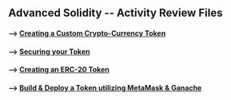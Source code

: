 ## Advanced Solidity -- Activity Review Files

#### --> [Creating a Custom Crypto-Currency Token](https://github.com/Mun-Min/ASU_2022_Bootcamp/tree/master/Activity_Files/21-Advanced-Solidity/1/Activities/02-Stu_Arcade_Token)

#### --> [Securing your Token](https://github.com/Mun-Min/ASU_2022_Bootcamp/tree/master/Activity_Files/21-Advanced-Solidity/1/Activities/05-Stu_XP_Token)

#### --> [Creating an ERC-20 Token](https://github.com/Mun-Min/ASU_2022_Bootcamp/tree/master/Activity_Files/21-Advanced-Solidity/2/Activities/02-Stu_ERC20_Arcade_Token)

#### --> [Build & Deploy a Token utilizing MetaMask & Ganache](https://github.com/Mun-Min/ASU_2022_Bootcamp/tree/master/Activity_Files/21-Advanced-Solidity/2/Activities/04-Stu_Build_Deploy_XP_Token)